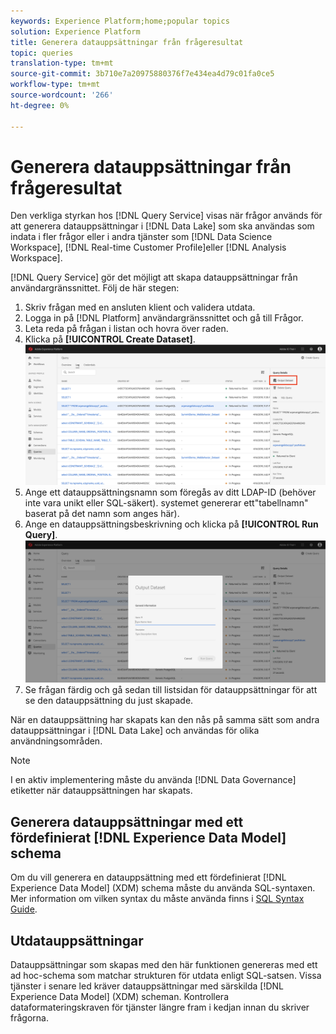 ```yaml
---
keywords: Experience Platform;home;popular topics
solution: Experience Platform
title: Generera datauppsättningar från frågeresultat
topic: queries
translation-type: tm+mt
source-git-commit: 3b710e7a20975880376f7e434ea4d79c01fa0ce5
workflow-type: tm+mt
source-wordcount: '266'
ht-degree: 0%

---
```



# Generera datauppsättningar från frågeresultat

Den verkliga styrkan hos [!DNL Query Service] visas när frågor används för att generera datauppsättningar i [!DNL Data Lake] som ska användas som indata i fler frågor eller i andra tjänster som [!DNL Data Science Workspace], [!DNL Real-time Customer Profile]eller [!DNL Analysis Workspace].

[!DNL Query Service] gör det möjligt att skapa datauppsättningar från användargränssnittet. Följ de här stegen:

1. Skriv frågan med en ansluten klient och validera utdata.
2. Logga in på [!DNL Platform] användargränssnittet och gå till Frågor.
3. Leta reda på frågan i listan och hovra över raden.
4. Klicka på **[!UICONTROL Create Dataset]**. ![Bild](../images/queries/create-datasets/click-create-dataset.png)
5. Ange ett datauppsättningsnamn som föregås av ditt LDAP-ID (behöver inte vara unikt eller SQL-säkert). systemet genererar ett&quot;tabellnamn&quot; baserat på det namn som anges här).
6. Ange en datauppsättningsbeskrivning och klicka på **[!UICONTROL Run Query]**.![Bild](../images/queries/create-datasets/run-query.png)
7. Se frågan färdig och gå sedan till listsidan för datauppsättningar för att se den datauppsättning du just skapade.

När en datauppsättning har skapats kan den nås på samma sätt som andra datauppsättningar i [!DNL Data Lake] och användas för olika användningsområden.

>[!NOTE]
>
>I en aktiv implementering måste du använda [!DNL Data Governance] etiketter när datauppsättningen har skapats.

## Generera datauppsättningar med ett fördefinierat [!DNL Experience Data Model] schema

Om du vill generera en datauppsättning med ett fördefinierat [!DNL Experience Data Model] (XDM) schema måste du använda SQL-syntaxen. Mer information om vilken syntax du måste använda finns i [SQL Syntax Guide](../sql/syntax.md#create-table-as-select).

## Utdatauppsättningar

Datauppsättningar som skapas med den här funktionen genereras med ett ad hoc-schema som matchar strukturen för utdata enligt SQL-satsen. Vissa tjänster i senare led kräver datauppsättningar med särskilda [!DNL Experience Data Model] (XDM) scheman. Kontrollera dataformateringskraven för tjänster längre fram i kedjan innan du skriver frågorna.